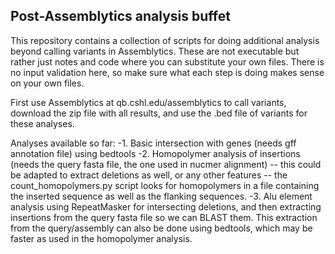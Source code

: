 ## Post-Assemblytics analysis buffet

This repository contains a collection of scripts for doing additional analysis beyond calling variants in Assemblytics. 
These are not executable but rather just notes and code where you can substitute your own files. There is no input validation here, so make sure what each step is doing makes sense on your own files. 

First use Assemblytics at qb.cshl.edu/assemblytics to call variants, download the zip file with all results, and use the .bed file of variants for these analyses.

Analyses available so far:
-1. Basic intersection with genes (needs gff annotation file) using bedtools
-2. Homopolymer analysis of insertions (needs the query fasta file, the one used in nucmer alignment)
-- this could be adapted to extract deletions as well, or any other features
-- the count_homopolymers.py script looks for homopolymers in a file containing the inserted sequence as well as the flanking sequences. 
-3. Alu element analysis using RepeatMasker for intersecting deletions, and then extracting insertions from the query fasta file so we can BLAST them. This extraction from the query/assembly can also be done using bedtools, which may be faster as used in the homopolymer analysis. 
